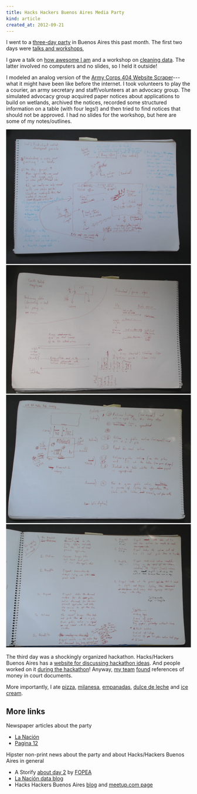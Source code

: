 ```yaml
---
title: Hacks Hackers Buenos Aires Media Party
kind: article
created_at: 2012-09-21
---
```


I went to a [three-day party](http://mediaparty.hhba.info) in Buenos Aires this
past month. The first two days were
[talks and workshops](http://mediaparty.hhba.info/es/agosto2012/agenda/26/Agenda.htm),

I gave a talk on [how awesome I am](http://talks.thomaslevine.com/hh-ba-media-party-keynote/) and a workshop on
[cleaning data](http://mediaparty.hhba.info/es/agosto2012/talleres/56/Taller-18-De-la-web-al-spreadsheet-%C2%BFPara-qu%C3%A9-sirve-Scraper-Wiki.htm).
The latter involved no computers and no slides, so I held it outside!

I modeled an analog version of the
[Army Corps 404 Website Scraper](https://github.com/tlevine/wetlands)---what
it might have been like before the internet. I took volunteers to play the
a courier, an army secretary and staff/volunteers at an advocacy group. The
simulated advocacy group acquired paper notices about applications to build
on wetlands, archived the notices, recorded some structured information on a
table (with four legs!) and then tried to find notices that should not be
approved. I had no slides for the workshop, but here are some of my notes/outlines.

![Early outline/sketch about the workshop in a paper notebook](workshop-outline-1.png)
![Early outline/sketch about the workshop in a paper notebook](workshop-outline-2.png)
![Outline/sketch about the workshop's layout in a paper notebook](workshop-outline-3.png)
![Outline/sketch about the data-cleaning steps in a paper notebook](workshop-outline-4.png)

The third day was a shockingly organized hackathon. Hacks/Hackers Buenos Aires has
a [website for discussing hackathon ideas](http://hackdash.hhba.info/dashboard).
And people worked on it [during the hackathon](http://hackdash.hhba.info/p/4443109)!
Anyway, [my team](https://twitter.com/titayna/status/247533822600699904)
[found](https://gist.github.com/3762741) references of money in court documents.

More importantly, I ate
[pizza](http://es.wikipedia.org/wiki/Guerr%C3%ADn),
[milanesa](http://es.wikipedia.org/wiki/Milanesa),
[empanadas](http://es.wikipedia.org/wiki/Empanadas),
[dulce de leche](http://en.wikipedia.org/wiki/Dulce_de_leche) and
[ice cream](http://www.unaltravolta.com.ar/).

## More links

Newspaper articles about the party

* [La Nación](http://www.lanacion.com.ar/1500923-el-futuro-de-los-medios-a-debate-y-analisis-durante-3-dias-en-buenos-aires)
* [Pagina 12](http://www.pagina12.com.ar/diario/cdigital/31-202522-2012-09-04.html)

Hipster non-print news about the party and about Hacks/Hackers Buenos Aires in general

* A Storify [about day 2](http://storify.com/fopea/hacks-hackers-media-party-ba)
     by [FOPEA](http://fopea.org/)
* [La Nación data blog](http://blogs.lanacion.com.ar/data/)
* Hacks Hackers Buenos Aires [blog](http://hhba.info/) and
    [meetup.com page](http://www.meetup.com/HacksHackersBA/)
